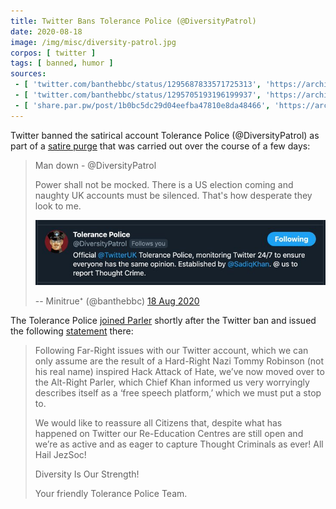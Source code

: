 ```yaml
---
title: Twitter Bans Tolerance Police (@DiversityPatrol)
date: 2020-08-18
image: /img/misc/diversity-patrol.jpg
corpos: [ twitter ]
tags: [ banned, humor ]
sources:
 - [ 'twitter.com/banthebbc/status/1295687833571725313', 'https://archive.is/q2Rc7' ]
 - [ 'twitter.com/banthebbc/status/1295705193196199937', 'https://archive.is/Ux6AT' ]
 - [ 'share.par.pw/post/1b0bc5dc29d04eefba47810e8da48466', 'https://archive.is/9SBBe' ]
---
```


Twitter banned the satirical account Tolerance Police (@DiversityPatrol) as
part of a [satire purge](https://archive.is/oBmiV#selection-475.36-475.178)
that was carried out over the course of a few days:
> Man down - @DiversityPatrol
>
> Power shall not be mocked. There is a US election coming and naughty UK
> accounts must be silenced. That's how desperate they look to me.
>
> ![](account-screenshot.jpg)
>
> -- Minitrue⁺ (@banthebbc) [18 Aug 2020](https://archive.is/q2Rc7)

The Tolerance Police [joined
Parler](https://parler.com/profile/DiversityPatrol) shortly after the Twitter
ban and issued the following [statement](https://archive.is/9SBBe) there:
> Following Far-Right issues with our Twitter account, which we can only assume
> are the result of a Hard-Right Nazi Tommy Robinson (not his real name)
> inspired Hack Attack of Hate, we’ve now moved over to the Alt-Right Parler,
> which Chief Khan informed us very worryingly describes itself as a ‘free
> speech platform,’ which we must put a stop to. 
>
> We would like to reassure all Citizens that, despite what has happened on
> Twitter our Re-Education Centres are still open and we’re as active and as
> eager to capture Thought Criminals as ever! All Hail JezSoc!
>
> Diversity Is Our Strength!
>
> Your friendly Tolerance Police Team.
